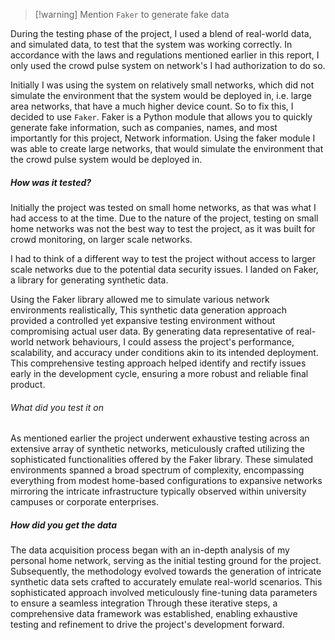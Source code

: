 
> [!warning] Mention `Faker` to generate fake data

During the testing phase of the project, I used a blend of real-world data, and simulated data, to test that the system was working correctly. In accordance with the laws and regulations mentioned earlier in this report, I only used the crowd pulse system on network's I had authorization to do so. 

Initially I was using the system on relatively small networks, which did not simulate the environment that the system would be deployed in, i.e. large area networks, that have a much higher device count. So to fix this, I decided to use `Faker`. Faker is a Python module that allows you to quickly generate fake information, such as companies, names, and most importantly for this project, Network information. Using the faker module I was able to create large networks, that would simulate the environment that the crowd pulse system would be deployed in.



##### How was it tested?
Initially the project was tested on small home networks, as that was what I had access to at the time. Due to the nature of the project, testing on small home networks was not the best way to test the project, as it was built for crowd monitoring, on larger scale networks. 

I had to think of a different way to test the project without access to larger scale networks due to the potential data security issues. I landed on Faker, a library for generating synthetic data.

Using the Faker library allowed me to simulate various network environments realistically, This synthetic data generation approach provided a controlled yet expansive testing environment without compromising actual user data. By generating data representative of real-world network behaviours, I could assess the project's performance, scalability, and accuracy under conditions akin to its intended deployment. This comprehensive testing approach helped identify and rectify issues early in the development cycle, ensuring a more robust and reliable final product.

###### What did you test it on
As mentioned earlier the project underwent exhaustive testing across an extensive array of synthetic networks, meticulously crafted utilizing the sophisticated functionalities offered by the Faker library. These simulated environments spanned a broad spectrum of complexity, encompassing everything from modest home-based configurations to expansive networks mirroring the intricate infrastructure typically observed within university campuses or corporate enterprises.
##### How did you get the data
The data acquisition process began with an in-depth analysis of my personal home network, serving as the initial testing ground for the project. Subsequently, the methodology evolved towards the generation of intricate synthetic data sets crafted to accurately emulate real-world scenarios. This sophisticated approach involved meticulously fine-tuning data parameters to ensure a seamless integration Through these iterative steps, a comprehensive data framework was established, enabling exhaustive testing and refinement to drive the project's development forward.